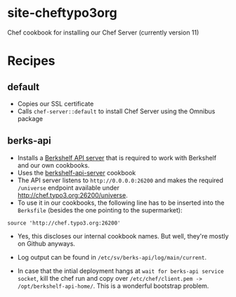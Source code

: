 site-cheftypo3org
=================

Chef cookbook for installing our Chef Server (currently version 11)

Recipes
=======

default
-------

* Copies our SSL certificate
* Calls `chef-server::default` to install Chef Server using the Omnibus package

berks-api
---------

* Installs a [Berkshelf API server](https://github.com/berkshelf/berkshelf-api) that is required to work with Berkshelf and our own cookbooks.
* Uses the [berkshelf-api-server](https://supermarket.chef.io/cookbooks/berkshelf-api-server) cookbook
* The API server listens to `http://0.0.0.0:26200` and makes the required `/universe` endpoint available under http://chef.typo3.org:26200/universe.
* To use it in our cookbooks, the following line has to be inserted into the `Berksfile` (besides the one pointing to the supermarket):
```
source 'http://chef.typo3.org:26200'
```
* Yes, this discloses our internal cookbook names. But well, they're mostly on Github anyways.
* Log output can be found in `/etc/sv/berks-api/log/main/current`.

* In case that the intial deployment hangs at `wait for berks-api service socket`, kill the chef run and copy over `/etc/chef/client.pem -> /opt/berkshelf-api-home/`. This is a wonderful bootstrap problem.